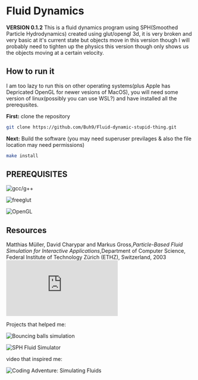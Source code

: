 # Fluid Dynamics
**VERSION 0.1.2**
This is a fluid dynamics program using SPH(Smoothed Particle Hydrodynamics) created using glut/opengl 3d, it is very broken and very basic at it's current state but objects move in this version though I will probably need to tighten up the physics this version though only shows us the objects moving at a certain velocity. 

## How to run it
I am too lazy to run this on other operating systems(plus Apple has Depricated OpenGL for newer vesions of MacOS), you will need some version of linux(possibly you can use WSL?) and have installed all the prerequsites. 

**First:** clone the repository

```bash
git clone https://github.com/Buh9/Fluid-dynamic-stupid-thing.git
```

**Next:** Build the software (you may need superuser previlages & also the file location may need permissions)

```bash
make install
```

## PREREQUISITES

![gcc/g++](git://gcc.gnu.org/git/gcc.git)

![freeglut](https://github.com/freeglut/freeglut.git)

![OpenGL](https://github.com/KhronosGroup/OpenGL-Registry.git)

## Resources

Matthias Müller, David Charypar and Markus Gross,*Particle-Based Fluid Simulation for Interactive Applications*,Department of Computer Science, Federal Institute of Technology Zürich (ETHZ), Switzerland, 2003 ![link](https://matthias-research.github.io/pages/publications/sca03.pdf)

Projects that helped me:

![Bouncing balls simulation](https://github.com/AndreeaDraghici/Bouncing-Balls-3D)

![SPH Fluid Simulator](https://github.com/lijenicol/SPH-Fluid-Simulator)

video that inspired me:

![Coding Adventure: Simulating Fluids](https://www.youtube.com/watch?v=rSKMYc1CQHE&t=1687s)

